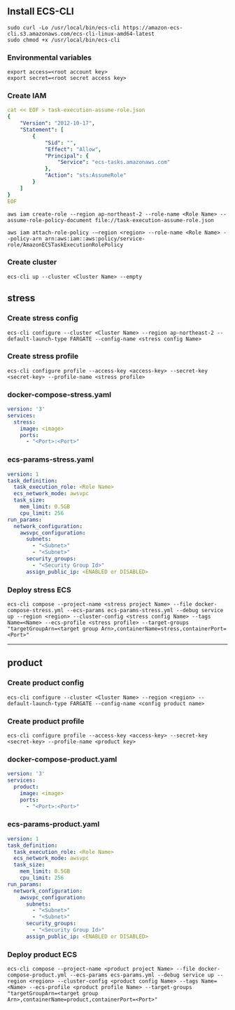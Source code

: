 ## Install ECS-CLI
```shell
sudo curl -Lo /usr/local/bin/ecs-cli https://amazon-ecs-cli.s3.amazonaws.com/ecs-cli-linux-amd64-latest
sudo chmod +x /usr/local/bin/ecs-cli
```

### Environmental variables
```shell
export access=<root account key>
export secret=<root secret access key>
```

### Create IAM
```YAML
cat << EOF > task-execution-assume-role.json
{
    "Version": "2012-10-17",
    "Statement": [
        {
            "Sid": "",
            "Effect": "Allow",
            "Principal": {
                "Service": "ecs-tasks.amazonaws.com"
            },
            "Action": "sts:AssumeRole"
        }
    ]
}
EOF
```

``` shell
aws iam create-role --region ap-northeast-2 --role-name <Role Name> --assume-role-policy-document file://task-execution-assume-role.json
```

```shell
aws iam attach-role-policy -–region <region> --role-name <Role Name> --policy-arn arn:aws:iam::aws:policy/service-role/AmazonECSTaskExecutionRolePolicy
```

### Create cluster
```shell
ecs-cli up --cluster <Cluster Name> --empty
```

## stress
### Create stress config
```shell
ecs-cli configure --cluster <Cluster Name> --region ap-northeast-2 --default-launch-type FARGATE --config-name <stress config Name>
```

### Create stress profile
```shell
ecs-cli configure profile --access-key <access-key> --secret-key <secret-key> --profile-name <stress profile>
```

### docker-compose-stress.yaml
```yaml
version: '3' 
services:
  stress:
    image: <image>
    ports:
      - "<Port>:<Port>"
```

### ecs-params-stress.yaml
```yaml
version: 1
task_definition:
  task_execution_role: <Role Name>
  ecs_network_mode: awsvpc
  task_size:
    mem_limit: 0.5GB
    cpu_limit: 256
run_params:
  network_configuration: 
    awsvpc_configuration:
      subnets:
        - "<Subnet>" 
        - "<Subnet>"
      security_groups:
        - "<Security Group Id>"
      assign_public_ip: <ENABLED or DISABLED>
```

### Deploy stress ECS
```shell
ecs-cli compose --project-name <stress project Name> --file docker-compose-stress.yml --ecs-params ecs-params-stress.yml --debug service up --region <region> --cluster-config <stress config Name> --tags Name=<Name> --ecs-profile <stress profile> --target-groups "targetGroupArn=<target group Arn>,containerName=stress,containerPort=<Port>"
```

---
## product
### Create product config
```shell
ecs-cli configure --cluster <Cluster Name> --region <region> --default-launch-type FARGATE --config-name <config product name>
```

### Create product profile
```shell
ecs-cli configure profile --access-key <access-key> --secret-key <secret-key> --profile-name <product key>
```

### docker-compose-product.yaml
```yaml
version: '3' 
services:
  product:
    image: <image>
    ports:
      - "<Port>:<Port>"
```

### ecs-params-product.yaml
```yaml
version: 1
task_definition:
  task_execution_role: <Role Name>
  ecs_network_mode: awsvpc
  task_size:
    mem_limit: 0.5GB
    cpu_limit: 256
run_params:
  network_configuration: 
    awsvpc_configuration:
      subnets:
        - "<Subnet>" 
        - "<Subnet>"
      security_groups:
        - "<Security Group Id>"
      assign_public_ip: <ENABLED or DISABLED>
```

### Deploy product ECS
```shell
ecs-cli compose --project-name <product project Name> --file docker-compose-product.yml --ecs-params ecs-params.yml --debug service up --region <region> --cluster-config <product config Name> --tags Name=<Name> --ecs-profile <product profile Name> --target-groups "targetGroupArn=<target group Arn>,containerName=product,containerPort=<Port>"
```
